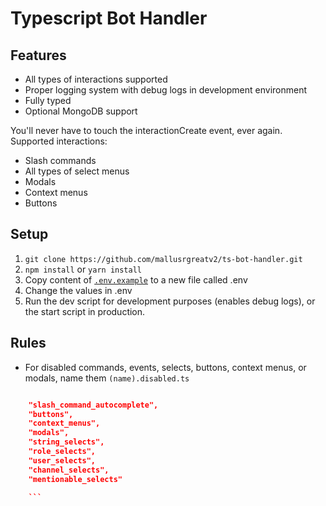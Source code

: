 # Typescript Bot Handler

## Features

- All types of interactions supported
- Proper logging system with debug logs in development environment
- Fully typed
- Optional MongoDB support

You'll never have to touch the interactionCreate event, ever again.
Supported interactions:

- Slash commands
- All types of select menus
- Modals
- Context menus
- Buttons

## Setup

1. `git clone https://github.com/mallusrgreatv2/ts-bot-handler.git`
2. `npm install` or `yarn install`
3. Copy content of [`.env.example`](https://github.com/mallusrgreatv2/ts-bot-handler/blob/master/.env.example) to a new file called .env
4. Change the values in .env
5. Run the dev script for development purposes (enables debug logs), or the start script in production.

## Rules

- For disabled commands, events, selects, buttons, context menus, or modals, name them `(name).disabled.ts`

```json

    "slash_command_autocomplete",
    "buttons",
    "context_menus",
    "modals",
    "string_selects",
    "role_selects",
    "user_selects",
    "channel_selects",
    "mentionable_selects"

    ```

